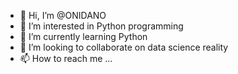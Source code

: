 - 👋 Hi, I’m @ONIDANO
- 👀 I’m interested in Python programming 
- 🌱 I’m currently learning Python
- 💞️ I’m looking to collaborate on data science reality 
- 📫 How to reach me ...

<!---
ONIDANO/ONIDANO is a ✨ special ✨ repository because its `README.md` (this file) appears on your GitHub profile.
You can click the Preview link to take a look at your changes.
--->
